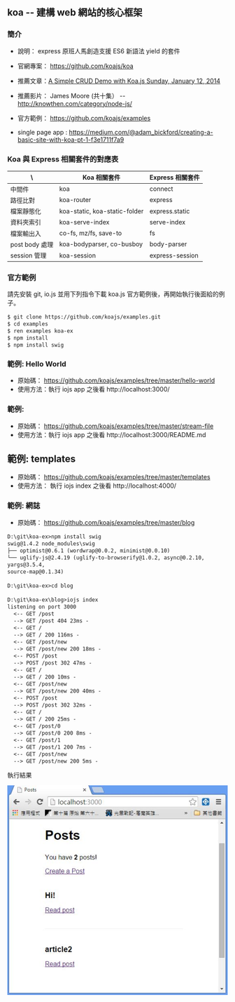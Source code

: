 ## koa -- 建構 web 網站的核心框架

### 簡介

* 說明：  express 原班人馬創造支援 ES6 新語法 yield 的套件

* 官網專案： <https://github.com/koajs/koa>

* 推薦文章：[A Simple CRUD Demo with Koa.js
Sunday, January 12, 2014](http://weblogs.asp.net/shijuvarghese/a-simple-crud-demo-with-koa-js?hc_location=ufi)

* 推薦影片： James Moore (共十集） -- <http://knowthen.com/category/node-js/>

* 官方範例： <https://github.com/koajs/examples>

* single page app : <https://medium.com/@adam_bickford/creating-a-basic-site-with-koa-pt-1-f3e1711f7a9>


### Koa 與 Express 相關套件的對應表

| \ | Koa 相關套件 | Express 相關套件 |
|-----|------|------------|
| 中間件 | koa | connect |
| 路徑比對 | koa-router | express |
| 檔案靜態化 | koa-static, koa-static-folder | express.static |
| 資料夾索引 | koa-serve-index | serve-index |
| 檔案輸出入 | co-fs, mz/fs, save-to | fs |
| post body 處理 | koa-bodyparser, co-busboy | body-parser |
| session 管理 | koa-session | express-session |


### 官方範例

請先安裝 git, io.js 並用下列指令下載 koa.js 官方範例後，再開始執行後面給的例子。

```
$ git clone https://github.com/koajs/examples.git
$ cd examples
$ ren examples koa-ex
$ npm install
$ npm install swig
```

### 範例: Hello World

* 原始碼： <https://github.com/koajs/examples/tree/master/hello-world>
* 使用方法：執行 iojs app 之後看 http://localhost:3000/

### 範例: 

* 原始碼： <https://github.com/koajs/examples/tree/master/stream-file>
* 使用方法：執行 iojs app 之後看 http://localhost:3000/README.md

## 範例: templates

* 原始碼： <https://github.com/koajs/examples/tree/master/templates>
* 使用方法： 執行 iojs index 之後看 http://localhost:4000/

### 範例: 網誌

* 原始碼： <https://github.com/koajs/examples/tree/master/blog>

```
D:\git\koa-ex>npm install swig
swig@1.4.2 node_modules\swig
├── optimist@0.6.1 (wordwrap@0.0.2, minimist@0.0.10)
└── uglify-js@2.4.19 (uglify-to-browserify@1.0.2, async@0.2.10, yargs@3.5.4,
source-map@0.1.34)

D:\git\koa-ex>cd blog

D:\git\koa-ex\blog>iojs index
listening on port 3000
  <-- GET /post
  --> GET /post 404 23ms -
  <-- GET /
  --> GET / 200 116ms -
  <-- GET /post/new
  --> GET /post/new 200 18ms -
  <-- POST /post
  --> POST /post 302 47ms -
  <-- GET /
  --> GET / 200 10ms -
  <-- GET /post/new
  --> GET /post/new 200 40ms -
  <-- POST /post
  --> POST /post 302 32ms -
  <-- GET /
  --> GET / 200 25ms -
  <-- GET /post/0
  --> GET /post/0 200 8ms -
  <-- GET /post/1
  --> GET /post/1 200 7ms -
  <-- GET /post/new
  --> GET /post/new 200 5ms -

```

執行結果

![](koa_blog.jpg)


